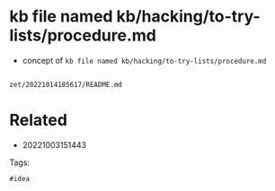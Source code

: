 # kb file named kb/hacking/to-try-lists/procedure.md

- concept of `kb file named kb/hacking/to-try-lists/procedure.md`

```
```

` zet/20221014185617/README.md `

# Related

- 20221003151443

Tags:

    #idea

